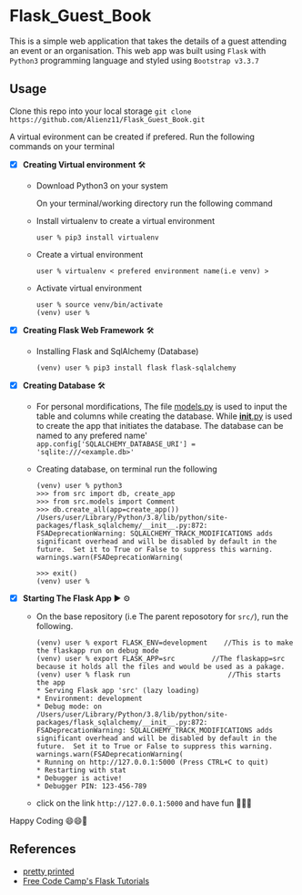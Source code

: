 # Flask_Guest_Book

This is a simple web application that takes the details of a guest attending an event or an organisation. This web app was built using `Flask` with `Python3` programming language and styled using `Bootstrap v3.3.7`

## Usage

Clone this repo into your local storage
`git clone https://github.com/Alienz11/Flask_Guest_Book.git`

A virtual evironment can be created if prefered. Run the following commands on your terminal

- [x] **Creating Virtual environment** :hammer_and_wrench:

  - Download Python3 on your system

    On your terminal/working directory run the following command

  - Install virtualenv to create a virtual environment

    ```
    user % pip3 install virtualenv
    ```

  - Create a virtual environment

    ```
    user % virtualenv < prefered environment name(i.e venv) >
    ```

  - Activate virtual environment

    ```
    user % source venv/bin/activate
    (venv) user %
    ```

- [x] **Creating Flask Web Framework** :hammer_and_wrench:

  - Installing Flask and SqlAlchemy (Database)

    ```
    (venv) user % pip3 install flask flask-sqlalchemy
    ```

- [x] **Creating Database** :hammer_and_wrench:

  - For personal mordifications, The file [models.py](src/models.py) is used to input the table and columns while creating the database. While [**init**.py](src/__init__.py) is used to create the app that initiates the database. The database can be named to any prefered name'
    `app.config['SQLALCHEMY_DATABASE_URI'] = 'sqlite:///<example.db>'`

  - Creating database, on terminal run the following

    ```
    (venv) user % python3
    >>> from src import db, create_app
    >>> from src.models import Comment
    >>> db.create_all(app=create_app())
    /Users/user/Library/Python/3.8/lib/python/site-packages/flask_sqlalchemy/__init__.py:872: FSADeprecationWarning: SQLALCHEMY_TRACK_MODIFICATIONS adds significant overhead and will be disabled by default in the future.  Set it to True or False to suppress this warning.
    warnings.warn(FSADeprecationWarning(

    >>> exit()
    (venv) user %
    ```

- [x] **Starting The Flask App** :arrow_forward: :gear:

  - On the base repository (i.e The parent reposotory for `src/`), run the following.

    ```
    (venv) user % export FLASK_ENV=development    //This is to make the flaskapp run on debug mode
    (venv) user % export FLASK_APP=src         //The flaskapp=src because it holds all the files and would be used as a pakage.
    (venv) user % flask run                        //This starts the app
    * Serving Flask app 'src' (lazy loading)
    * Environment: development
    * Debug mode: on
    /Users/user/Library/Python/3.8/lib/python/site-packages/flask_sqlalchemy/__init__.py:872: FSADeprecationWarning: SQLALCHEMY_TRACK_MODIFICATIONS adds significant overhead and will be disabled by default in the future.  Set it to True or False to suppress this warning.
    warnings.warn(FSADeprecationWarning(
    * Running on http://127.0.0.1:5000 (Press CTRL+C to quit)
    * Restarting with stat
    * Debugger is active!
    * Debugger PIN: 123-456-789
    ```

  - click on the link `http://127.0.0.1:5000` and have fun :rocket::rocket::rocket:

Happy Coding :smile::smile::rocket:

## References

- [pretty printed](https://www.youtube.com/c/PrettyPrintedTutorials)
- [Free Code Camp's Flask Tutorials](https://www.youtube.com/c/Freecodecamp)

